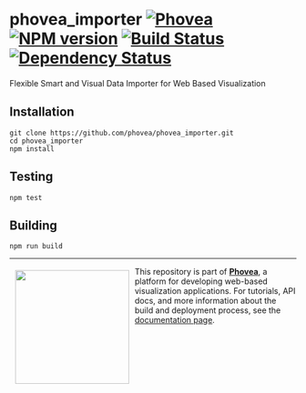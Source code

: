 phovea_importer [![Phovea][phovea-image]][phovea-url] [![NPM version][npm-image]][npm-url] [![Build Status][travis-image]][travis-url] [![Dependency Status][daviddm-image]][daviddm-url]
=====================

Flexible Smart and Visual Data Importer for Web Based Visualization

Installation
------------

```
git clone https://github.com/phovea/phovea_importer.git
cd phovea_importer
npm install
```

Testing
-------

```
npm test
```

Building
--------

```
npm run build
```



***

<a href="https://caleydo.org"><img src="http://caleydo.org/assets/images/logos/caleydo.svg" align="left" width="200px" hspace="10" vspace="6"></a>
This repository is part of **[Phovea](http://phovea.caleydo.org/)**, a platform for developing web-based visualization applications. For tutorials, API docs, and more information about the build and deployment process, see the [documentation page](http://phovea.caleydo.org).


[phovea-image]: https://img.shields.io/badge/Phovea-Client%20Plugin-F47D20.svg
[phovea-url]: https://phovea.caleydo.org
[npm-image]: https://badge.fury.io/js/phovea_importer.svg
[npm-url]: https://npmjs.org/package/phovea_importer
[travis-image]: https://travis-ci.org/phovea/phovea_importer.svg?branch=master
[travis-url]: https://travis-ci.org/phovea/phovea_importer
[daviddm-image]: https://david-dm.org/phovea/phovea_importer/status.svg
[daviddm-url]: https://david-dm.org/phovea/phovea_importer
